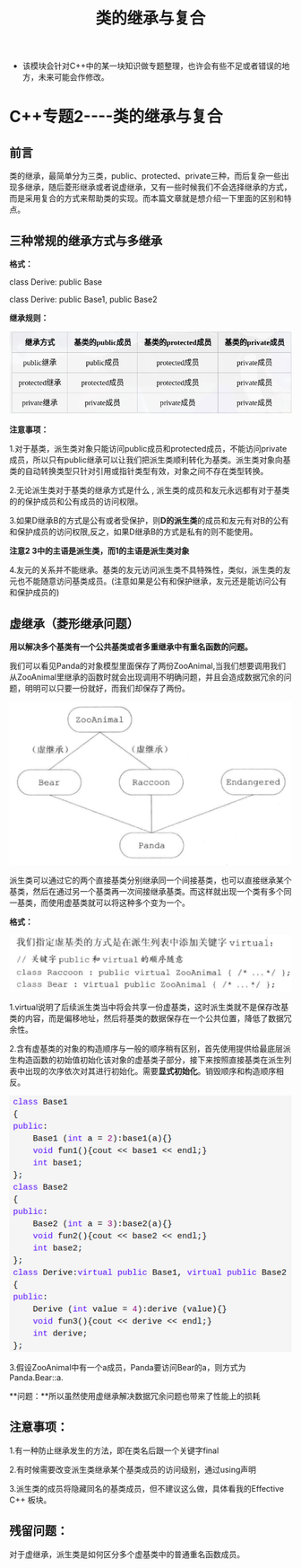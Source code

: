 ﻿---
layout: post
title:  "类的继承与复合"
data: 星期三, 12. 二月 2020 03:44下午 
categories: C++
tags: 专题
---
* 该模块会针对C++中的某一块知识做专题整理，也许会有些不足或者错误的地方，未来可能会作修改。

# C++专题2----类的继承与复合

## 前言
类的继承，最简单分为三类，public、protected、private三种，而后复杂一些出现多继承，随后菱形继承或者说虚继承，又有一些时候我们不会选择继承的方式，而是采用复合的方式来帮助类的实现。而本篇文章就是想介绍一下里面的区别和特点。

## 三种常规的继承方式与多继承
**格式：**

class Derive: public Base

class Derive: public Base1, public Base2 

**继承规则：**

![](https://github.com/LLLibra/LLLibra.github.io/raw/master/_posts/imgs/20200212-161639.png)

**注意事项：**

1.对于基类，派生类对象只能访问public成员和protected成员，不能访问private成员，所以只有public继承可以让我们把派生类顺利转化为基类。派生类对象向基类的自动转换类型只针对引用或指针类型有效，对象之间不存在类型转换。

2.无论派生类对于基类的继承方式是什么 , 派生类的成员和友元永远都有对于基类的的保护成员和公有成员的访问权限。

3.如果D继承B的方式是公有或者受保护，则**D的派生类**的成员和友元有对B的公有和保护成员的访问权限,反之，如果D继承B的方式是私有的则不能使用。

**注意2 3中的主语是派生类，而1的主语是派生类对象**

4.友元的关系并不能继承。基类的友元访问派生类不具特殊性，类似，派生类的友元也不能随意访问基类成员。(注意如果是公有和保护继承，友元还是能访问公有和保护成员的)

## 虚继承（菱形继承问题）
**用以解决多个基类有一个公共基类或者多重继承中有重名函数的问题。**
 
 我们可以看见Panda的对象模型里面保存了两份ZooAnimal,当我们想要调用我们从ZooAnimal里继承的函数时就会出现调用不明确问题，并且会造成数据冗余的问题，明明可以只要一份就好，而我们却保存了两份。

![](https://github.com/LLLibra/LLLibra.github.io/raw/master/_posts/imgs/20200212-163439.png)

派生类可以通过它的两个直接基类分别继承同一个间接基类，也可以直接继承某个基类，然后在通过另一个基类再一次间接继承基类。而这样就出现一个类有多个同一基类，而使用虚基类就可以将这种多个变为一个。

**格式：**

![](https://github.com/LLLibra/LLLibra.github.io/raw/master/_posts/imgs/20200212-163302.png)



1.virtual说明了后续派生类当中将会共享一份虚基类，这时派生类就不是保存改基类的内容，而是偏移地址，然后将基类的数据保存在一个公共位置，降低了数据冗余性。

2.含有虚基类的对象的构造顺序与一般的顺序稍有区别，首先使用提供给最底层派生构造函数的初始值初始化该对象的虚基类子部分，接下来按照直接基类在派生列表中出现的次序依次对其进行初始化。需要**显式初始化**。销毁顺序和构造顺序相反。



![](https://github.com/LLLibra/LLLibra.github.io/raw/master/_posts/imgs/20200212-170533.png)

3.假设ZooAnimal中有一个a成员，Panda要访问Bear的a，则方式为Panda.Bear::a.

**问题：**所以虽然使用虚继承解决数据冗余问题也带来了性能上的损耗

## 注意事项：
1.有一种防止继承发生的方法，即在类名后跟一个关键字final

2.有时候需要改变派生类继承某个基类成员的访问级别，通过using声明

3.派生类的成员将隐藏同名的基类成员，但不建议这么做，具体看我的Effective C++ 板块。

## 残留问题：
对于虚继承，派生类是如何区分多个虚基类中的普通重名函数成员。







